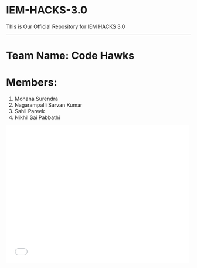 # IEM-HACKS-3.0
This is Our Official Repository for IEM HACKS 3.0
<hr>
<h1>Team Name: Code Hawks</h1>
<h1>Members:</h1>
<ol>
  <li>Mohana Surendra</li>
  <li>Nagarampalli Sarvan Kumar</li>
  <li>Sahil Pareek</li>
  <li>Nikhil Sai Pabbathi</li>
</ol>
<embed src="Pill Pal Report.pdf" width="500" height="375" 
 type="application/pdf">
